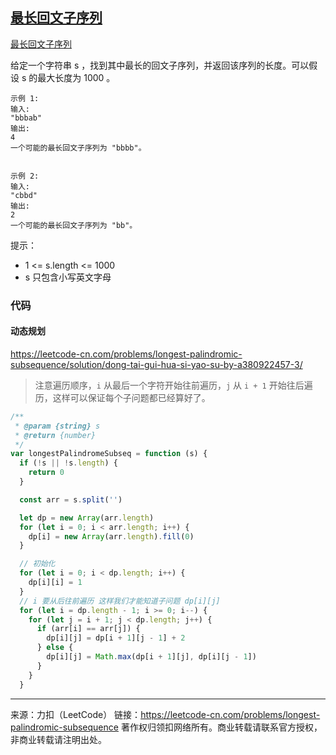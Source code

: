 ## [最长回文子序列](https://leetcode-cn.com/problems/longest-palindromic-subsequence/)

[最长回文子序列](https://leetcode-cn.com/problems/longest-palindromic-subsequence/)



给定一个字符串 s ，找到其中最长的回文子序列，并返回该序列的长度。可以假设 s 的最大长度为 1000 。

 ```
示例 1:
输入:
"bbbab"
输出:
4
一个可能的最长回文子序列为 "bbbb"。


示例 2:
输入:
"cbbd"
输出:
2
一个可能的最长回文子序列为 "bb"。
 ```





 

提示：

* 1 <= s.length <= 1000
* s 只包含小写英文字母





### 代码 



#### 动态规划

https://leetcode-cn.com/problems/longest-palindromic-subsequence/solution/dong-tai-gui-hua-si-yao-su-by-a380922457-3/

> 注意遍历顺序，`i` 从最后一个字符开始往前遍历，`j` 从 `i + 1` 开始往后遍历，这样可以保证每个子问题都已经算好了。

```js
/**
 * @param {string} s
 * @return {number}
 */
var longestPalindromeSubseq = function (s) {
  if (!s || !s.length) {
    return 0
  }

  const arr = s.split('')

  let dp = new Array(arr.length)
  for (let i = 0; i < arr.length; i++) {
    dp[i] = new Array(arr.length).fill(0)
  }

  // 初始化
  for (let i = 0; i < dp.length; i++) {
    dp[i][i] = 1
  }
  // i 要从后往前遍历 这样我们才能知道子问题 dp[i][j]
  for (let i = dp.length - 1; i >= 0; i--) {
    for (let j = i + 1; j < dp.length; j++) {
      if (arr[i] == arr[j]) {
        dp[i][j] = dp[i + 1][j - 1] + 2
      } else {
        dp[i][j] = Math.max(dp[i + 1][j], dp[i][j - 1])
      }
    }
  }
```









---



来源：力扣（LeetCode）
链接：https://leetcode-cn.com/problems/longest-palindromic-subsequence
著作权归领扣网络所有。商业转载请联系官方授权，非商业转载请注明出处。